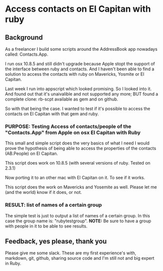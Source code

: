 # Access contacts on El Capitan with ruby

## Background
As a freelancer I build some scripts around the AddressBook app
nowadays called: Contacts.App.

I run osx 10.8.5 and still didn't upgrade because Apple stopt the support of the interface between ruby and contacts. And I haven't been able to find a solution to access the contacts with ruby on Mavericks, Yosmite or El Capitan.

Last week I run into appscript which looked promising.
So I looked into it. And found out that it's unaivalible and not supported any more; BUT found a complete clone: rb-scpt available as gem and on github.

So with that being the case. I wanted to test if it's possible to access the contacts on El Capitan with that gem and ruby.

### PURPOSE: Testing Access of contacts/people of the "Contacts.App" from Apple on osx El Capitan with Ruby

This small and simple script does the very basics of what I need 
I would prove the hypothesis of being able to access the properties of the contacts (AB.People) on El Capitan.

This script does work on 10.8.5 (with several versions of ruby. Tested on 2.3.1) 

Now porting it to an other mac with El Capitan on it. To see if it works.


This script does the work on Mavericks and Yosemite as well. Please let me (and the world) know if it does, or not.         

### RESULT: list of names of a certain group
The simple test is just to output a list of names of a certain group. In this case the group name is: "rubytestgroup".
__NOTE:__ Be sure to have a group with people in it to be able to see results.


## Feedback, yes please, thank you
Please give me some slack. These are my first experience's with, markdown, git, github, sharing source code and I'm still not and big expert in Ruby.